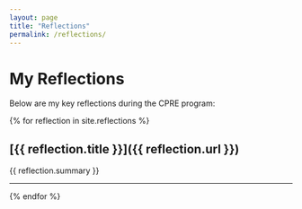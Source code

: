 ```yaml
---
layout: page
title: "Reflections"
permalink: /reflections/
---
```


# My Reflections

Below are my key reflections during the CPRE program:

{% for reflection in site.reflections %}
## [{{ reflection.title }}]({{ reflection.url }})
{{ reflection.summary }}

---

{% endfor %}

